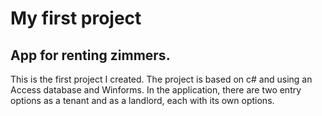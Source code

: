 

# My first project

## App for renting zimmers.
This is the first project I created.
The project is based on c# and using an Access database and Winforms.
In the application, there are two entry options as a tenant and as a landlord, each with its own options.
